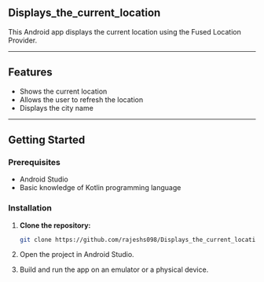 ## Displays_the_current_location
This Android app displays the current location using the Fused Location Provider.

---

## Features

- Shows the current location
- Allows the user to refresh the location
- Displays the city name

---

## Getting Started

### Prerequisites

- Android Studio
- Basic knowledge of Kotlin programming language

### Installation

1. **Clone the repository:**

   ```bash
   git clone https://github.com/rajeshs098/Displays_the_current_location.git
2. Open the project in Android Studio.

3. Build and run the app on an emulator or a physical device.

